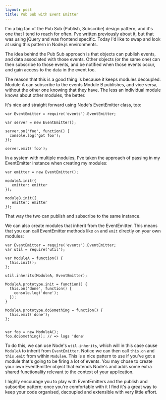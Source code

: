 ```yaml
---
layout: post
title: Pub Sub with Event Emitter
---
```


I'm a big fan of the Pub Sub (Publish, Subscribe) design pattern, and it's one that I tend to reach for often. I've [written previously](/blog/2012/04/a-jquery-pub-sub-implementation/) about it, but that was using jQuery and was frontend specific. Today I'd like to swap and look at using this pattern in Node.js environments.

The idea behind the Pub Sub approach is that objects can publish events, and data associated with those events. Other objects (or the same one) can then subscribe to those events, and be notified when those events occur, and gain access to the data in the event too.

The reason that this is a good thing is because it keeps modules decoupled. Module A can subscribe to the events Module B publishes, and vice versa, without the other one knowing that they have. The less an individual module knows about other modules, the better.

It's nice and straight forward using Node's EventEmitter class, too:

    var EventEmitter = require('events').EventEmitter;

    var server = new EventEmitter();

    server.on('foo', function() {
      console.log('got foo');
    });

    server.emit('foo');

In a system with multiple modules, I've taken the approach of passing in my EventEmitter instance when creating my modules:

    var emitter = new EventEmitter();

    moduleA.init({
       emitter: emitter 
    });

    moduleB.init({
       emitter: emitter 
    });
    
That way the two can publish and subscribe to the same instance.

We can also create modules that inherit from the EventEmitter. This means that you can call EventEmitter methods like `on` and `emit` directly on your own modules:

    var EventEmitter = require('events').EventEmitter;
    var util = require('util');

    var ModuleA = function() {
      this.init();
    };

    util.inherits(ModuleA, EventEmitter);

    ModuleA.prototype.init = function() {
      this.on('done', function() {
        console.log('done');
      });
    }

    ModuleA.prototype.doSomething = function() {
      this.emit('done');
    };


    var foo = new ModuleA();
    foo.doSomething(); // => logs 'done'

To do this, we can use Node's `util.inherits`, which will in this case cause `ModuleA` to inherit from `EventEmitter`. Notice we can then call `this.on` and `this.emit` from within `ModuleA`. This is a nice pattern to use if you've got a module that's going to be firing a lot of events. You may chose to create your own EventEmitter object that extends Node's and adds some extra shared functionality relevant to the context of your application.

I highly encourage you to play with EventEmitters and the publish and subscribe pattern; once you're comfortable with it I find it's a great way to keep your code organised, decoupled and extensible with very little effort.



